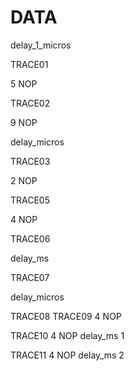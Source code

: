 # DATA

delay_1_micros

TRACE01 

5 NOP

TRACE02

9 NOP

delay_micros

TRACE03

2 NOP

TRACE05

4 NOP

TRACE06

delay_ms

TRACE07

delay_micros

TRACE08
TRACE09
4 NOP

TRACE10
4 NOP
delay_ms 1

TRACE11
4 NOP
delay_ms 2